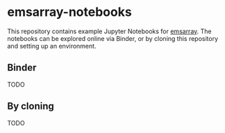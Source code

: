 emsarray-notebooks
==================

This repository contains example Jupyter Notebooks for [emsarray][emsarray].
The notebooks can be explored online via Binder,
or by cloning this repository and setting up an environment.

Binder
------

TODO

By cloning
----------

TODO

[emsarray]: https://github.com/csiro-coasts/emsarray
